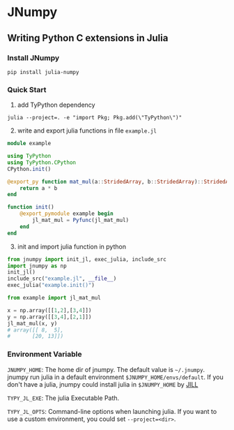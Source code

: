 # JNumpy

## Writing Python C extensions in Julia



### Install JNumpy

`pip install julia-numpy`

### Quick Start

1. add TyPython dependency
```
julia --project=. -e "import Pkg; Pkg.add(\"TyPython\")"
```

2. write and export julia functions in file `example.jl`
```julia
module example

using TyPython
using TyPython.CPython
CPython.init()

@export_py function mat_mul(a::StridedArray, b::StridedArray)::StridedArray
    return a * b
end

function init()
    @export_pymodule example begin
        jl_mat_mul = Pyfunc(jl_mat_mul)
    end
end
```

3. init and import julia function in python
```python
from jnumpy import init_jl, exec_julia, include_src
import jnumpy as np
init_jl()
include_src("example.jl", __file__)
exec_julia("example.init()")

from example import jl_mat_mul

x = np.array([[1,2],[3,4]])
y = np.array([[3,4],[2,1]])
jl_mat_mul(x, y)
# array([[ 8,  5],
#       [20, 13]])
```


### Environment Variable

`JNUMPY_HOME`: The home dir of jnumpy. The default value is `~/.jnumpy`. jnumpy run julia in a default environment `$JNUMPY_HOME/envs/default`. If you don't have a julia, jnumpy could install julia in `$JNUMPY_HOME` by [JILL](https://github.com/johnnychen94/jill.py)

`TYPY_JL_EXE`: The julia Executable Path.

`TYPY_JL_OPTS`: Command-line options when launching julia. If you want to use a custom environment, you could set `--project=<dir>`.


